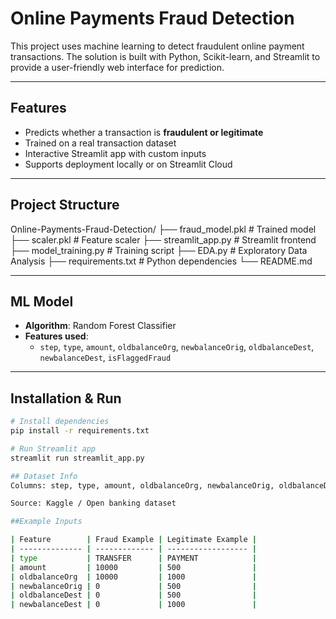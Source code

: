 # Online Payments Fraud Detection

This project uses machine learning to detect fraudulent online payment transactions. The solution is built with Python, Scikit-learn, and Streamlit to provide a user-friendly web interface for prediction.

---

## Features

- Predicts whether a transaction is **fraudulent or legitimate**
- Trained on a real transaction dataset
- Interactive Streamlit app with custom inputs
- Supports deployment locally or on Streamlit Cloud

---

## Project Structure
Online-Payments-Fraud-Detection/
├── fraud_model.pkl # Trained model
├── scaler.pkl # Feature scaler
├── streamlit_app.py # Streamlit frontend
├── model_training.py # Training script
├── EDA.py # Exploratory Data Analysis
├── requirements.txt # Python dependencies
└── README.md


---

## ML Model

- **Algorithm**: Random Forest Classifier  
- **Features used**:
  - `step`, `type`, `amount`, `oldbalanceOrg`, `newbalanceOrig`, `oldbalanceDest`, `newbalanceDest`, `isFlaggedFraud`

---

## Installation & Run

```bash
# Install dependencies
pip install -r requirements.txt

# Run Streamlit app
streamlit run streamlit_app.py

## Dataset Info
Columns: step, type, amount, oldbalanceOrg, newbalanceOrig, oldbalanceDest, newbalanceDest, isFraud, isFlaggedFraud

Source: Kaggle / Open banking dataset

##Example Inputs

| Feature        | Fraud Example | Legitimate Example |
| -------------- | ------------- | ------------------ |
| type           | TRANSFER      | PAYMENT            |
| amount         | 10000         | 500                |
| oldbalanceOrg  | 10000         | 1000               |
| newbalanceOrig | 0             | 500                |
| oldbalanceDest | 0             | 500                |
| newbalanceDest | 0             | 1000               |


